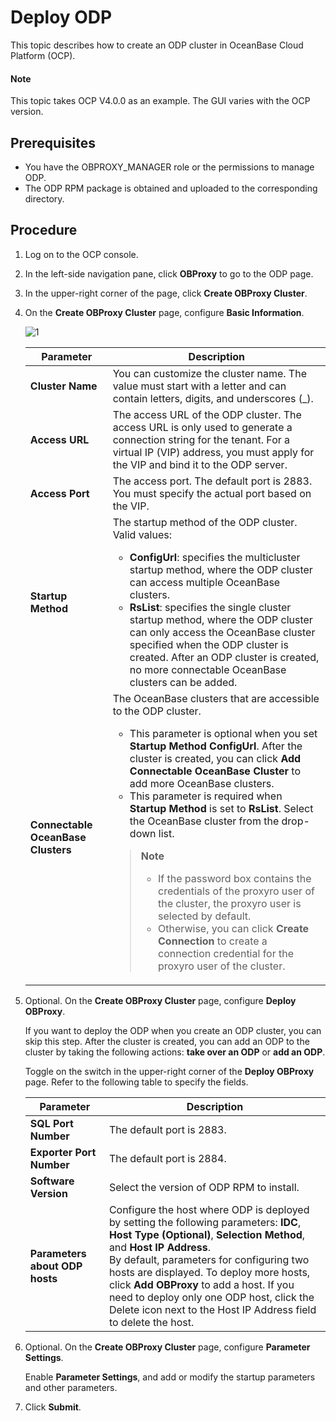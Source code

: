 # Deploy ODP

This topic describes how to create an ODP cluster in OceanBase Cloud Platform (OCP).

  <main id="notice" type='explain'>
    <h4>Note</h4>
    <p>This topic takes OCP V4.0.0 as an example. The GUI varies with the OCP version. </p>
  </main>

## Prerequisites

* You have the OBPROXY_MANAGER role or the permissions to manage ODP.
* The ODP RPM package is obtained and uploaded to the corresponding directory.

## Procedure

1. Log on to the OCP console.

2. In the left-side navigation pane, click **OBProxy** to go to the ODP page.

3. In the upper-right corner of the page, click **Create OBProxy Cluster**.

4. On the **Create OBProxy Cluster** page, configure **Basic Information**.

   ![1](https://obbusiness-private.oss-cn-shanghai.aliyuncs.com/doc/img/observer-enterprise/V4.0.0/4.deploy-the-oceanbase-database/OCP/6%E5%88%9B%E5%BB%BAobproxy.png)

   | Parameter | Description |
   |------------------|-------------|
   | **Cluster Name** | You can customize the cluster name. The value must start with a letter and can contain letters, digits, and underscores (_).  |
   | **Access URL** | The access URL of the ODP cluster. The access URL is only used to generate a connection string for the tenant. For a virtual IP (VIP) address, you must apply for the VIP and bind it to the ODP server.  |
   | **Access Port** | The access port. The default port is 2883. You must specify the actual port based on the VIP.  |
   | **Startup Method** | The startup method of the ODP cluster. Valid values:<ul><li>**ConfigUrl**: specifies the multicluster startup method, where the ODP cluster can access multiple OceanBase clusters. </li><li>**RsList**: specifies the single cluster startup method, where the ODP cluster can only access the OceanBase cluster specified when the ODP cluster is created. After an ODP cluster is created, no more connectable OceanBase clusters can be added. </li></ul> |
   | **Connectable OceanBase Clusters** | The OceanBase clusters that are accessible to the ODP cluster.  <ul><li>This parameter is optional when you set <b>Startup Method</b> **ConfigUrl**. After the cluster is created, you can click **Add Connectable OceanBase Cluster** to add more OceanBase clusters. </li><li>This parameter is required when <b>Startup Method</b> is set to **RsList**. Select the OceanBase cluster from the drop-down list. </li></ul><blockquote><b>Note</b></br><ul><li>If the password box contains the credentials of the proxyro user of the cluster, the proxyro user is selected by default. </li><li>Otherwise, you can click <b>Create Connection</b> to create a connection credential for the proxyro user of the cluster. </li></ul></blockquote> |

5. Optional. On the **Create OBProxy Cluster** page, configure **Deploy OBProxy**.

   If you want to deploy the ODP when you create an ODP cluster, you can skip this step. After the cluster is created, you can add an ODP to the cluster by taking the following actions: **take over an ODP** or **add an ODP**.

   <!-- ![2](https://obbusiness-private.oss-cn-shanghai.aliyuncs.com/doc/img/observer-enterprise/V4.0.0/4.deploy-the-oceanbase-database/OCP/7%E9%83%A8%E7%BD%B2obproxy.png) -->

   Toggle on the switch in the upper-right corner of the **Deploy OBProxy** page. Refer to the following table to specify the fields.

   | **Parameter** | **Description** |
   |-------------------|-----------------|
   | **SQL Port Number** | The default port is 2883.  |
   | **Exporter Port Number** | The default port is 2884.  |
   | **Software Version** | Select the version of ODP RPM to install.  |
   | **Parameters about ODP hosts** | Configure the host where ODP is deployed by setting the following parameters: **IDC**, **Host Type (Optional)**, **Selection Method**, and **Host IP Address**.  </br>By default, parameters for configuring two hosts are displayed. To deploy more hosts, click **Add OBProxy** to add a host. If you need to deploy only one ODP host, click the Delete icon next to the Host IP Address field to delete the host.  |

6. Optional. On the **Create OBProxy Cluster** page, configure **Parameter Settings**.

   Enable **Parameter Settings**, and add or modify the startup parameters and other parameters.

   <!-- ![3](https://obbusiness-private.oss-cn-shanghai.aliyuncs.com/doc/img/observer-enterprise/V4.0.0/4.deploy-the-oceanbase-database/OCP/8obproxy%E5%8F%82%E6%95%B0%E8%AE%BE%E7%BD%AE.png) -->

7. Click **Submit**.
